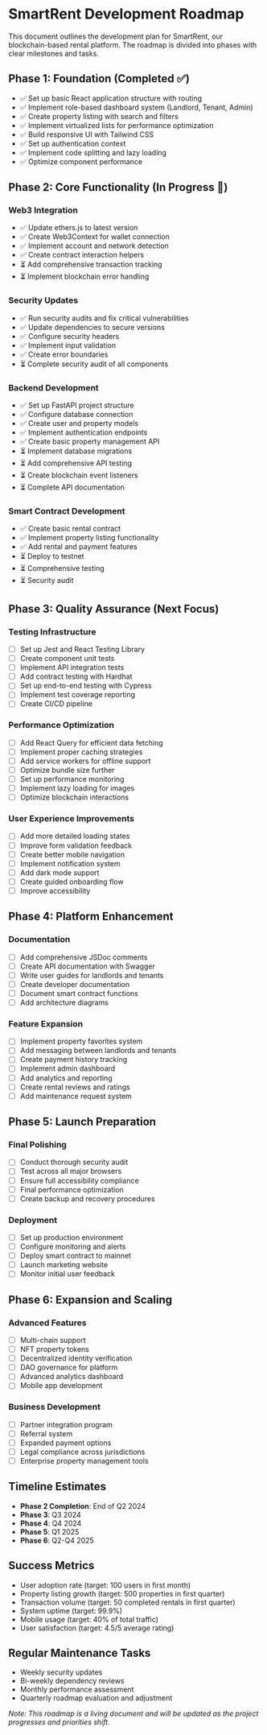# SmartRent Development Roadmap

This document outlines the development plan for SmartRent, our blockchain-based rental platform. The roadmap is divided into phases with clear milestones and tasks.

## Phase 1: Foundation (Completed ✅)

- ✅ Set up basic React application structure with routing
- ✅ Implement role-based dashboard system (Landlord, Tenant, Admin)
- ✅ Create property listing with search and filters
- ✅ Implement virtualized lists for performance optimization
- ✅ Build responsive UI with Tailwind CSS
- ✅ Set up authentication context
- ✅ Implement code splitting and lazy loading
- ✅ Optimize component performance

## Phase 2: Core Functionality (In Progress 🚧)

### Web3 Integration
- ✅ Update ethers.js to latest version
- ✅ Create Web3Context for wallet connection
- ✅ Implement account and network detection
- ✅ Create contract interaction helpers
- ⏳ Add comprehensive transaction tracking
- ⏳ Implement blockchain error handling

### Security Updates
- ✅ Run security audits and fix critical vulnerabilities
- ✅ Update dependencies to secure versions
- ✅ Configure security headers
- ✅ Implement input validation
- ✅ Create error boundaries
- ⏳ Complete security audit of all components

### Backend Development
- ✅ Set up FastAPI project structure
- ✅ Configure database connection
- ✅ Create user and property models
- ✅ Implement authentication endpoints
- ✅ Create basic property management API
- ⏳ Implement database migrations
- ⏳ Add comprehensive API testing
- ⏳ Create blockchain event listeners
- ⏳ Complete API documentation

### Smart Contract Development
- ✅ Create basic rental contract
- ✅ Implement property listing functionality
- ✅ Add rental and payment features
- ⏳ Deploy to testnet
- ⏳ Comprehensive testing
- ⏳ Security audit

## Phase 3: Quality Assurance (Next Focus)

### Testing Infrastructure
- [ ] Set up Jest and React Testing Library
- [ ] Create component unit tests
- [ ] Implement API integration tests
- [ ] Add contract testing with Hardhat
- [ ] Set up end-to-end testing with Cypress
- [ ] Implement test coverage reporting
- [ ] Create CI/CD pipeline

### Performance Optimization
- [ ] Add React Query for efficient data fetching
- [ ] Implement proper caching strategies
- [ ] Add service workers for offline support
- [ ] Optimize bundle size further
- [ ] Set up performance monitoring
- [ ] Implement lazy loading for images
- [ ] Optimize blockchain interactions

### User Experience Improvements
- [ ] Add more detailed loading states
- [ ] Improve form validation feedback
- [ ] Create better mobile navigation
- [ ] Implement notification system
- [ ] Add dark mode support
- [ ] Create guided onboarding flow
- [ ] Improve accessibility

## Phase 4: Platform Enhancement

### Documentation
- [ ] Add comprehensive JSDoc comments
- [ ] Create API documentation with Swagger
- [ ] Write user guides for landlords and tenants
- [ ] Create developer documentation
- [ ] Document smart contract functions
- [ ] Add architecture diagrams

### Feature Expansion
- [ ] Implement property favorites system
- [ ] Add messaging between landlords and tenants
- [ ] Create payment history tracking
- [ ] Implement admin dashboard
- [ ] Add analytics and reporting
- [ ] Create rental reviews and ratings
- [ ] Add maintenance request system

## Phase 5: Launch Preparation

### Final Polishing
- [ ] Conduct thorough security audit
- [ ] Test across all major browsers
- [ ] Ensure full accessibility compliance
- [ ] Final performance optimization
- [ ] Create backup and recovery procedures

### Deployment
- [ ] Set up production environment
- [ ] Configure monitoring and alerts
- [ ] Deploy smart contract to mainnet
- [ ] Launch marketing website
- [ ] Monitor initial user feedback

## Phase 6: Expansion and Scaling

### Advanced Features
- [ ] Multi-chain support
- [ ] NFT property tokens
- [ ] Decentralized identity verification
- [ ] DAO governance for platform
- [ ] Advanced analytics dashboard
- [ ] Mobile app development

### Business Development
- [ ] Partner integration program
- [ ] Referral system
- [ ] Expanded payment options
- [ ] Legal compliance across jurisdictions
- [ ] Enterprise property management tools

## Timeline Estimates

- **Phase 2 Completion**: End of Q2 2024
- **Phase 3**: Q3 2024
- **Phase 4**: Q4 2024
- **Phase 5**: Q1 2025
- **Phase 6**: Q2-Q4 2025

## Success Metrics

- User adoption rate (target: 100 users in first month)
- Property listing growth (target: 500 properties in first quarter)
- Transaction volume (target: 50 completed rentals in first quarter)
- System uptime (target: 99.9%)
- Mobile usage (target: 40% of total traffic)
- User satisfaction (target: 4.5/5 average rating)

## Regular Maintenance Tasks

- Weekly security updates
- Bi-weekly dependency reviews
- Monthly performance assessment
- Quarterly roadmap evaluation and adjustment

*Note: This roadmap is a living document and will be updated as the project progresses and priorities shift.* 